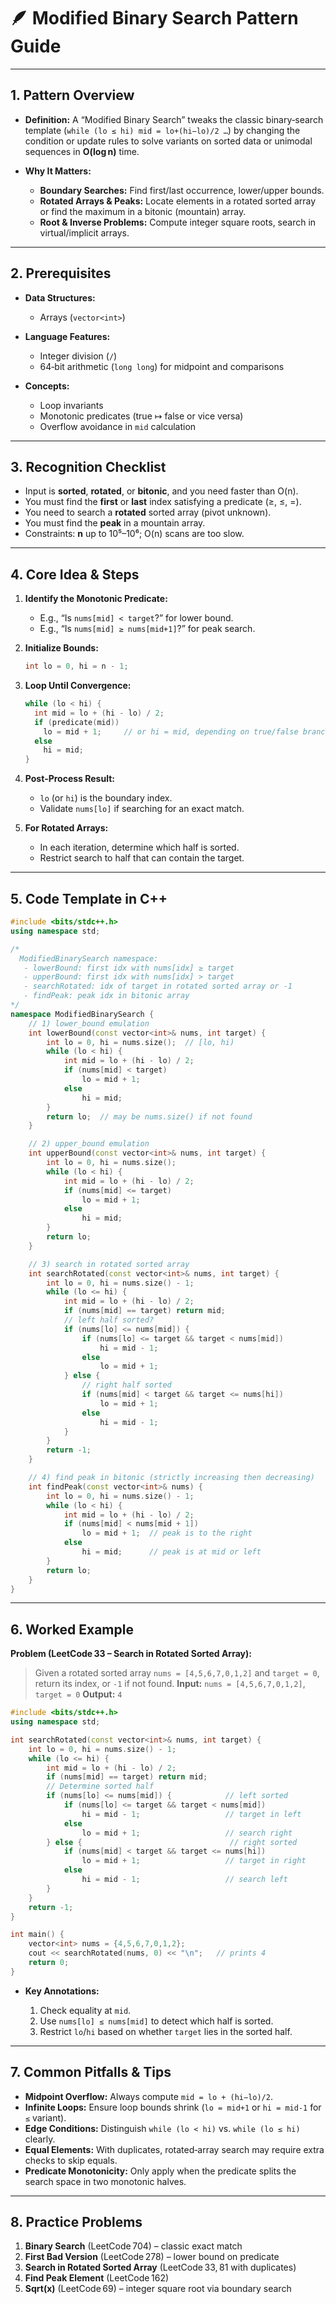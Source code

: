 # 🪶 Modified Binary Search Pattern Guide

---

## 1. Pattern Overview

* **Definition:**
  A “Modified Binary Search” tweaks the classic binary‑search template (`while (lo ≤ hi) mid = lo+(hi−lo)/2 …`) by changing the condition or update rules to solve variants on sorted data or unimodal sequences in **O(log n)** time.
* **Why It Matters:**

  * **Boundary Searches:** Find first/last occurrence, lower/upper bounds.
  * **Rotated Arrays & Peaks:** Locate elements in a rotated sorted array or find the maximum in a bitonic (mountain) array.
  * **Root & Inverse Problems:** Compute integer square roots, search in virtual/implicit arrays.

---

## 2. Prerequisites

* **Data Structures:**

  * Arrays (`vector<int>`)
* **Language Features:**

  * Integer division (`/`)
  * 64‑bit arithmetic (`long long`) for midpoint and comparisons
* **Concepts:**

  * Loop invariants
  * Monotonic predicates (true ↦ false or vice versa)
  * Overflow avoidance in `mid` calculation

---

## 3. Recognition Checklist

* Input is **sorted**, **rotated**, or **bitonic**, and you need faster than O(n).
* You must find the **first** or **last** index satisfying a predicate (≥, ≤, =).
* You need to search a **rotated** sorted array (pivot unknown).
* You must find the **peak** in a mountain array.
* Constraints: **n** up to 10⁵–10⁶; O(n) scans are too slow.

---

## 4. Core Idea & Steps

1. **Identify the Monotonic Predicate:**

   * E.g., “Is `nums[mid] < target`?” for lower bound.
   * E.g., “Is `nums[mid] ≥ nums[mid+1]`?” for peak search.
2. **Initialize Bounds:**

   ```cpp
   int lo = 0, hi = n - 1;
   ```
3. **Loop Until Convergence:**

   ```cpp
   while (lo < hi) {
     int mid = lo + (hi - lo) / 2;
     if (predicate(mid)) 
       lo = mid + 1;     // or hi = mid, depending on true/false branch
     else
       hi = mid;
   }
   ```
4. **Post‑Process Result:**

   * `lo` (or `hi`) is the boundary index.
   * Validate `nums[lo]` if searching for an exact match.
5. **For Rotated Arrays:**

   * In each iteration, determine which half is sorted.
   * Restrict search to half that can contain the target.

---

## 5. Code Template in C++

```cpp
#include <bits/stdc++.h>
using namespace std;

/*
  ModifiedBinarySearch namespace:
   - lowerBound: first idx with nums[idx] ≥ target
   - upperBound: first idx with nums[idx] > target
   - searchRotated: idx of target in rotated sorted array or -1
   - findPeak: peak idx in bitonic array
*/
namespace ModifiedBinarySearch {
    // 1) lower_bound emulation
    int lowerBound(const vector<int>& nums, int target) {
        int lo = 0, hi = nums.size();  // [lo, hi)
        while (lo < hi) {
            int mid = lo + (hi - lo) / 2;
            if (nums[mid] < target) 
                lo = mid + 1;
            else 
                hi = mid;
        }
        return lo;  // may be nums.size() if not found
    }

    // 2) upper_bound emulation
    int upperBound(const vector<int>& nums, int target) {
        int lo = 0, hi = nums.size();
        while (lo < hi) {
            int mid = lo + (hi - lo) / 2;
            if (nums[mid] <= target)
                lo = mid + 1;
            else
                hi = mid;
        }
        return lo;
    }

    // 3) search in rotated sorted array
    int searchRotated(const vector<int>& nums, int target) {
        int lo = 0, hi = nums.size() - 1;
        while (lo <= hi) {
            int mid = lo + (hi - lo) / 2;
            if (nums[mid] == target) return mid;
            // left half sorted?
            if (nums[lo] <= nums[mid]) {
                if (nums[lo] <= target && target < nums[mid])
                    hi = mid - 1;
                else
                    lo = mid + 1;
            } else {
                // right half sorted
                if (nums[mid] < target && target <= nums[hi])
                    lo = mid + 1;
                else
                    hi = mid - 1;
            }
        }
        return -1;
    }

    // 4) find peak in bitonic (strictly increasing then decreasing)
    int findPeak(const vector<int>& nums) {
        int lo = 0, hi = nums.size() - 1;
        while (lo < hi) {
            int mid = lo + (hi - lo) / 2;
            if (nums[mid] < nums[mid + 1])
                lo = mid + 1;  // peak is to the right
            else
                hi = mid;      // peak is at mid or left
        }
        return lo;
    }
}
```

---

## 6. Worked Example

**Problem (LeetCode 33 – Search in Rotated Sorted Array):**

> Given a rotated sorted array `nums = [4,5,6,7,0,1,2]` and `target = 0`, return its index, or `-1` if not found.
> **Input:** `nums = [4,5,6,7,0,1,2]`, `target = 0`
> **Output:** `4`

```cpp
#include <bits/stdc++.h>
using namespace std;

int searchRotated(const vector<int>& nums, int target) {
    int lo = 0, hi = nums.size() - 1;
    while (lo <= hi) {
        int mid = lo + (hi - lo) / 2;
        if (nums[mid] == target) return mid;
        // Determine sorted half
        if (nums[lo] <= nums[mid]) {            // left sorted
            if (nums[lo] <= target && target < nums[mid])
                hi = mid - 1;                   // target in left
            else
                lo = mid + 1;                   // search right
        } else {                                 // right sorted
            if (nums[mid] < target && target <= nums[hi])
                lo = mid + 1;                   // target in right
            else
                hi = mid - 1;                   // search left
        }
    }
    return -1;
}

int main() {
    vector<int> nums = {4,5,6,7,0,1,2};
    cout << searchRotated(nums, 0) << "\n";   // prints 4
    return 0;
}
```

* **Key Annotations:**

  1. Check equality at `mid`.
  2. Use `nums[lo] ≤ nums[mid]` to detect which half is sorted.
  3. Restrict `lo`/`hi` based on whether `target` lies in the sorted half.

---

## 7. Common Pitfalls & Tips

* **Midpoint Overflow:** Always compute `mid = lo + (hi−lo)/2`.
* **Infinite Loops:** Ensure loop bounds shrink (`lo = mid+1` or `hi = mid-1` for `≤` variant).
* **Edge Conditions:** Distinguish `while (lo < hi)` vs. `while (lo ≤ hi)` clearly.
* **Equal Elements:** With duplicates, rotated‑array search may require extra checks to skip equals.
* **Predicate Monotonicity:** Only apply when the predicate splits the search space in two monotonic halves.

---

## 8. Practice Problems

1. **Binary Search** (LeetCode 704) – classic exact match
2. **First Bad Version** (LeetCode 278) – lower bound on predicate
3. **Search in Rotated Sorted Array** (LeetCode 33, 81 with duplicates)
4. **Find Peak Element** (LeetCode 162)
5. **Sqrt(x)** (LeetCode 69) – integer square root via boundary search

